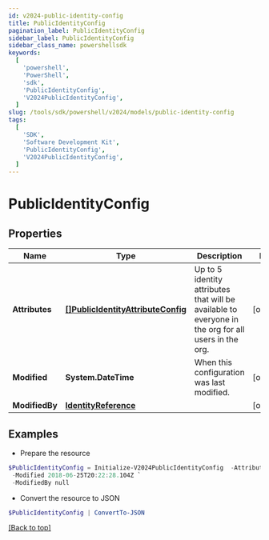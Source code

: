 ```yaml
---
id: v2024-public-identity-config
title: PublicIdentityConfig
pagination_label: PublicIdentityConfig
sidebar_label: PublicIdentityConfig
sidebar_class_name: powershellsdk
keywords:
  [
    'powershell',
    'PowerShell',
    'sdk',
    'PublicIdentityConfig',
    'V2024PublicIdentityConfig',
  ]
slug: /tools/sdk/powershell/v2024/models/public-identity-config
tags:
  [
    'SDK',
    'Software Development Kit',
    'PublicIdentityConfig',
    'V2024PublicIdentityConfig',
  ]
---
```


# PublicIdentityConfig

## Properties

| Name | Type | Description | Notes |
| --- | --- | --- | --- |
| **Attributes** | [**[]PublicIdentityAttributeConfig**](public-identity-attribute-config) | Up to 5 identity attributes that will be available to everyone in the org for all users in the org. | [optional] |
| **Modified** | **System.DateTime** | When this configuration was last modified. | [optional] |
| **ModifiedBy** | [**IdentityReference**](identity-reference) |  | [optional] |

## Examples

- Prepare the resource

```powershell
$PublicIdentityConfig = Initialize-V2024PublicIdentityConfig  -Attributes null `
 -Modified 2018-06-25T20:22:28.104Z `
 -ModifiedBy null
```

- Convert the resource to JSON

```powershell
$PublicIdentityConfig | ConvertTo-JSON
```

[[Back to top]](#)
